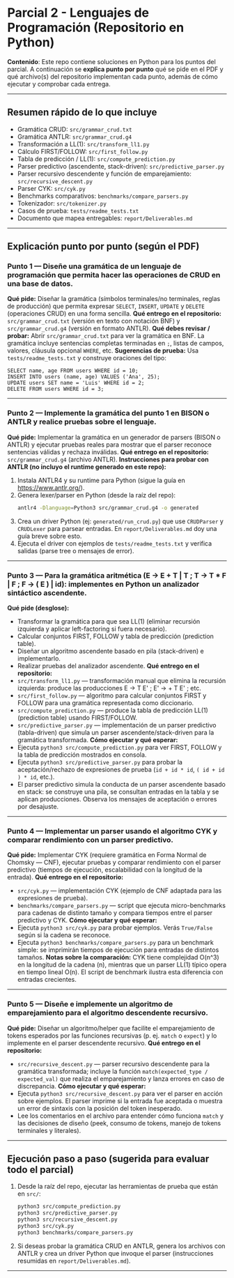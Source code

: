 # Parcial 2 - Lenguajes de Programación (Repositorio en Python)

**Contenido**: Este repo contiene soluciones en Python para los puntos del parcial. A continuación se **explica punto por punto** qué se pide en el PDF y qué archivo(s) del repositorio implementan cada punto, además de cómo ejecutar y comprobar cada entrega.

---

## Resumen rápido de lo que incluye
- Gramática CRUD: `src/grammar_crud.txt`
- Gramática ANTLR: `src/grammar_crud.g4`
- Transformación a LL(1): `src/transform_ll1.py`
- Cálculo FIRST/FOLLOW: `src/first_follow.py`
- Tabla de predicción / LL(1): `src/compute_prediction.py`
- Parser predictivo (ascendente, stack-driven): `src/predictive_parser.py`
- Parser recursivo descendente y función de emparejamiento: `src/recursive_descent.py`
- Parser CYK: `src/cyk.py`
- Benchmarks comparativos: `benchmarks/compare_parsers.py`
- Tokenizador: `src/tokenizer.py`
- Casos de prueba: `tests/readme_tests.txt`
- Documento que mapea entregables: `report/Deliverables.md`

---

## Explicación punto por punto (según el PDF)

### Punto 1 — Diseñe una gramática de un lenguaje de programación que permita hacer las operaciones de CRUD en una base de datos.
**Qué pide:** Diseñar la gramática (símbolos terminales/no terminales, reglas de producción) que permita expresar `SELECT`, `INSERT`, `UPDATE` y `DELETE` (operaciones CRUD) en una forma sencilla.
**Qué entrego en el repositorio:** `src/grammar_crud.txt` (versión en texto con notación BNF) y `src/grammar_crud.g4` (versión en formato ANTLR).
**Qué debes revisar / probar:** Abrir `src/grammar_crud.txt` para ver la gramática en BNF. La gramática incluye sentencias completas terminadas en `;`, listas de campos, valores, cláusula opcional `WHERE`, etc.
**Sugerencias de prueba:** Usa `tests/readme_tests.txt` y construye oraciones del tipo:
```
SELECT name, age FROM users WHERE id = 10;
INSERT INTO users (name, age) VALUES ('Ana', 25);
UPDATE users SET name = 'Luis' WHERE id = 2;
DELETE FROM users WHERE id = 3;
```

---

### Punto 2 — Implemente la gramática del punto 1 en BISON o ANTLR y realice pruebas sobre el lenguaje.
**Qué pide:** Implementar la gramática en un generador de parsers (BISON o ANTLR) y ejecutar pruebas reales para mostrar que el parser reconoce sentencias válidas y rechaza inválidas.
**Qué entrego en el repositorio:** `src/grammar_crud.g4` (archivo ANTLR).
**Instrucciones para probar con ANTLR (no incluyo el runtime generado en este repo):**
1. Instala ANTLR4 y su runtime para Python (sigue la guía en https://www.antlr.org/).
2. Genera lexer/parser en Python (desde la raíz del repo):
   ```bash
   antlr4 -Dlanguage=Python3 src/grammar_crud.g4 -o generated
   ```
3. Crea un driver Python (ej: `generated/run_crud.py`) que use `CRUDParser` y `CRUDLexer` para parsear entradas. En `report/Deliverables.md` doy una guía breve sobre esto.
4. Ejecuta el driver con ejemplos de `tests/readme_tests.txt` y verifica salidas (parse tree o mensajes de error).

---

### Punto 3 — Para la gramática aritmética (E → E + T | T ; T → T * F | F ; F → ( E ) | id): implementes en Python un analizador sintáctico ascendente. 
**Qué pide (desglose):**
- Transformar la gramática para que sea LL(1) (eliminar recursión izquierda y aplicar left-factoring si fuera necesario).
- Calcular conjuntos FIRST, FOLLOW y tabla de predicción (prediction table).
- Diseñar un algoritmo ascendente basado en pila (stack-driven) e implementarlo.
- Realizar pruebas del analizador ascendente.
**Qué entrego en el repositorio:**
- `src/transform_ll1.py` — transformación manual que elimina la recursión izquierda: produce las producciones E → T E' ; E' → + T E' ; etc.
- `src/first_follow.py` — algoritmo para calcular conjuntos FIRST y FOLLOW para una gramática representada como diccionario.
- `src/compute_prediction.py` — produce la tabla de predicción LL(1) (prediction table) usando FIRST/FOLLOW.
- `src/predictive_parser.py` — implementación de un parser predictivo (tabla-driven) que simula un parser ascendente/stack-driven para la gramática transformada.
**Cómo ejecutar y qué esperar:**
- Ejecuta `python3 src/compute_prediction.py` para ver FIRST, FOLLOW y la tabla de predicción mostrados en consola.
- Ejecuta `python3 src/predictive_parser.py` para probar la aceptación/rechazo de expresiones de prueba (`id + id * id`, `( id + id ) * id`, etc.).
- El parser predictivo simula la conducta de un parser ascendente basado en stack: se construye una pila, se consultan entradas en la tabla y se aplican producciones. Observa los mensajes de aceptación o errores por desajuste.

---

### Punto 4 — Implementar un parser usando el algoritmo CYK y comparar rendimiento con un parser predictivo.
**Qué pide:** Implementar CYK (requiere gramática en Forma Normal de Chomsky — CNF), ejecutar pruebas y comparar rendimiento con el parser predictivo (tiempos de ejecución, escalabilidad con la longitud de la entrada).
**Qué entrego en el repositorio:**
- `src/cyk.py` — implementación CYK (ejemplo de CNF adaptada para las expresiones de prueba).
- `benchmarks/compare_parsers.py` — script que ejecuta micro-benchmarks para cadenas de distinto tamaño y compara tiempos entre el parser predictivo y CYK.
**Cómo ejecutar y qué esperar:**
- Ejecuta `python3 src/cyk.py` para probar ejemplos. Verás `True/False` según si la cadena se reconoce.
- Ejecuta `python3 benchmarks/compare_parsers.py` para un benchmark simple: se imprimirán tiempos de ejecución para entradas de distintos tamaños.
**Notas sobre la comparación:** CYK tiene complejidad O(n^3) en la longitud de la cadena (n), mientras que un parser LL(1) típico opera en tiempo lineal O(n). El script de benchmark ilustra esta diferencia con entradas crecientes.

---

### Punto 5 — Diseñe e implemente un algoritmo de emparejamiento para el algoritmo descendente recursivo.
**Qué pide:** Diseñar un algoritmo/helper que facilite el emparejamiento de tokens esperados por las funciones recursivas (p. ej. `match` o `expect`) y lo implemente en el parser descendente recursivo.
**Qué entrego en el repositorio:**
- `src/recursive_descent.py` — parser recursivo descendente para la gramática transformada; incluye la función `match(expected_type / expected_val)` que realiza el emparejamiento y lanza errores en caso de discrepancia.
**Cómo ejecutar y qué esperar:**
- Ejecuta `python3 src/recursive_descent.py` para ver el parser en acción sobre ejemplos. El parser imprime si la entrada fue aceptada o muestra un error de sintaxis con la posición del token inesperado.
- Lee los comentarios en el archivo para entender cómo funciona `match` y las decisiones de diseño (peek, consumo de tokens, manejo de tokens terminales y literales).

---

## Ejecución paso a paso (sugerida para evaluar todo el parcial)
1. Desde la raíz del repo, ejecutar las herramientas de prueba que están en `src/`:
   ```bash
   python3 src/compute_prediction.py
   python3 src/predictive_parser.py
   python3 src/recursive_descent.py
   python3 src/cyk.py
   python3 benchmarks/compare_parsers.py
   ```
2. Si deseas probar la gramática CRUD en ANTLR, genera los archivos con ANTLR y crea un driver Python que invoque el parser (instrucciones resumidas en `report/Deliverables.md`).

---
